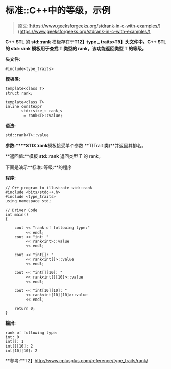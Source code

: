 # 标准::C++中的等级，示例

> 原文:[https://www.geeksforgeeks.org/stdrank-in-c-with-examples/](https://www.geeksforgeeks.org/stdrank-in-c-with-examples/)

**C++ STL** 的 **std::rank** 模板存在于**T12】type _ traits>T5】头文件中。C++ STL 的 **std::rank** 模板用于查找 **T** 类型的 rank。该功能返回类型 **T** 的等级。**

**头文件:**

```
#include<type_traits>

```

**模板类:**

```
template<class T>
struct rank;

template<class T>
inline constexpr
       std::size_t rank_v
        = rank<T>::value;

```

**语法:**

```
std::rank<T>::value

```

**参数:****STD::rank**模板接受单个参数 **T(Trait 类)**并返回其排名。

**返回值:**模板 **std::rank** 返回类型 **T** 的 rank。

下面是演示**标准::等级:**的程序

**程序:**

```
// C++ program to illustrate std::rank
#include <bits/stdc++.h>
#include <type_traits>
using namespace std;

// Driver Code
int main()
{

    cout << "rank of following type:"
         << endl;
    cout << "int: "
         << rank<int>::value
         << endl;

    cout << "int[]: "
         << rank<int[]>::value
         << endl;

    cout << "int[][10]: "
         << rank<int[][10]>::value
         << endl;

    cout << "int[10][10]: "
         << rank<int[10][10]>::value
         << endl;

    return 0;
}
```

**输出:**

```
rank of following type:
int: 0
int[]: 1
int[][10]: 2
int[10][10]: 2

```

**参考:**T2】http://www.cplusplus.com/reference/type_traits/rank/